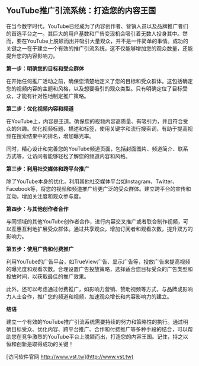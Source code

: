 ## **YouTube推广引流系统：打造您的内容王国**

在当今数字时代，YouTube已经成为了内容创作者、营销人员以及品牌推广者们的首选平台之一。其巨大的用户基数和广告变现机会吸引着无数人投身其中。然而，要在YouTube上脱颖而出并吸引大量观众，并不是一件简单的事情。成功的关键之一在于建立一个有效的推广引流系统，这不仅能够增加您的观众数量，还能提升您的内容影响力。

**第一步：明确您的目标和受众群体**

在开始任何推广活动之前，确保您清楚地定义了您的目标和受众群体。这包括确定您的视频内容的主题和风格，以及想要吸引的观众类型。只有明确定位了目标受众，才能有针对性地制定推广策略。

**第二步：优化视频内容和频道**

在YouTube上，内容是王道。确保您的视频内容高质量、有吸引力，并且符合受众的兴趣。优化视频标题、描述和标签，使用关键字和流行搜索词，有助于提高视频在搜索结果中的排名，增加曝光率。

同时，精心设计和完善您的YouTube频道页面，包括封面图片、频道简介、联系方式等，让访问者能够轻松了解您的频道内容和风格。

**第三步：利用社交媒体和跨平台推广**

除了YouTube本身的优化，利用其他社交媒体平台如Instagram、Twitter、Facebook等，将您的视频和频道推广给更广泛的受众群体。建立跨平台的宣传和互动，增加关注度和观众参与度。

**第四步：与其他创作者合作**

与同领域的其他YouTube创作者合作，进行内容交叉推广或者联合制作视频，可以互惠互利地扩展受众群体。通过共享观众，增加订阅者和观看次数，提升双方的影响力。

**第五步：使用广告和付费推广**

利用YouTube的广告平台，如TrueView广告、显示广告等，投放广告来提高视频的曝光度和观看次数。合理设置广告投放策略，选择适合您目标受众的广告类型和投放时间，以获取最佳的推广效果。

此外，还可以考虑通过付费推广，如影响力营销、赞助视频等方式，与品牌或影响力人士合作，推广您的频道和视频，加速观众增长和内容影响力的建立。

**结语**

建立一个有效的YouTube推广引流系统需要持续的努力和策略性的执行。通过明确目标受众、优化内容、跨平台推广、合作和付费推广等多种手段的结合，可以帮助您在竞争激烈的YouTube平台上脱颖而出，打造您的内容王国。记住，持之以恒和创新是取得成功的关键！


[访问软件官网 http://www.vst.tw](http://www.vst.tw)
